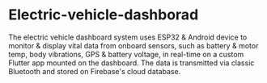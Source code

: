 # Electric-vehicle-dashborad
The electric vehicle dashboard system uses ESP32 &amp; Android device to monitor &amp; display vital data from onboard sensors, such as battery &amp; motor temp, body vibrations, GPS &amp; battery voltage, in real-time on a custom Flutter app mounted on the dashboard. The data is transmitted via classic Bluetooth and stored on Firebase's cloud database.

